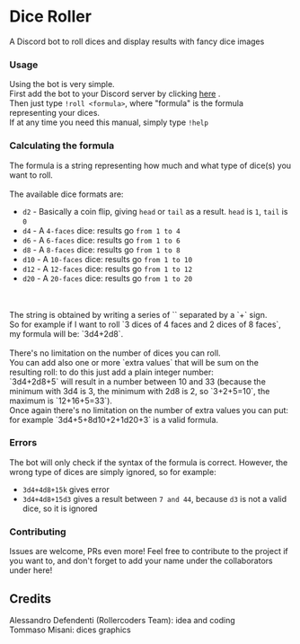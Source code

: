 # Dice Roller
A Discord bot to roll dices and display results with fancy dice images

### Usage
Using the bot is very simple.<br>
First add the bot to your Discord server by clicking [here](https://discord.com/oauth2/authorize?client_id=792697648150872064&scope=bot) .<br>
Then just type `!roll <formula>`, where "formula" is the formula representing your dices.<br>
If at any time you need this manual, simply type `!help`

### Calculating the formula
The formula is a string representing how much and what type of dice(s) you want to roll.<br>
<br>
The available dice formats are:
* `d2` - Basically a coin flip, giving `head` or `tail` as a result. `head` is `1`, `tail` is `0`
* `d4` - A `4-faces` dice: results go `from 1 to 4`
* `d6` - A `6-faces` dice: results go `from 1 to 6`
* `d8` - A `8-faces` dice: results go `from 1 to 8`
* `d10` - A `10-faces` dice: results go `from 1 to 10`
* `d12` - A `12-faces` dice: results go `from 1 to 12`
* `d20` - A `20-faces` dice: results go `from 1 to 20`
<br>
<br>
The string is obtained by writing a series of `<number of dices><type of dice>` separated by a `+` sign.<br>
So for example if I want to roll `3 dices of 4 faces and 2 dices of 8 faces`, my formula will be: `3d4+2d8`.<br>
<br>
There's no limitation on the number of dices you can roll.<br>
You can add also one or more `extra values` that will be sum on the resulting roll: to do this just add a plain integer number:<br>
`3d4+2d8+5` will result in a number between 10 and 33 (because the minimum with 3d4 is 3, the minimum with 2d8 is 2, so `3+2+5=10`, the maximum is `12+16+5=33`).<br>
Once again there's no limitation on the number of extra values you can put: for example `3d4+5+8d10+2+1d20+3` is a valid formula.<br>

### Errors
The bot will only check if the syntax of the formula is correct. However, the wrong type of dices are simply ignored, so for example:<br>
* `3d4+4d8+15k` gives error
* `3d4+4d8+15d3` gives a result between `7 and 44`, because `d3` is not a valid dice, so it is ignored

### Contributing
Issues are welcome, PRs even more! Feel free to contribute to the project if you want to, and don't forget to add your name under the collaborators under here!

## Credits
Alessandro Defendenti (Rollercoders Team): idea and coding<br>
Tommaso Misani: dices graphics<br>

[here]: https://discord.com/oauth2/authorize?client_id=792697648150872064&scope=bot
